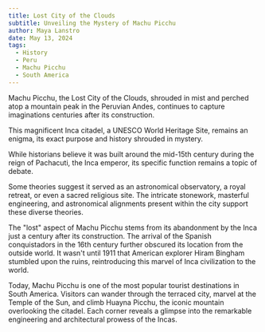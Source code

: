```yaml
---
title: Lost City of the Clouds
subtitle: Unveiling the Mystery of Machu Picchu
author: Maya Lanstro
date: May 13, 2024
tags:
  - History
  - Peru
  - Machu Picchu
  - South America
---
```


Machu Picchu, the Lost City of the Clouds, shrouded in mist and perched atop a mountain peak in the Peruvian Andes, continues to capture imaginations centuries after its construction.

This magnificent Inca citadel, a UNESCO World Heritage Site, remains an enigma, its exact purpose and history shrouded in mystery.

While historians believe it was built around the mid-15th century during the reign of Pachacuti, the Inca emperor, its specific function remains a topic of debate.

Some theories suggest it served as an astronomical observatory, a royal retreat, or even a sacred religious site. The intricate stonework, masterful engineering, and astronomical alignments present within the city support these diverse theories.

The "lost" aspect of Machu Picchu stems from its abandonment by the Inca just a century after its construction. The arrival of the Spanish conquistadors in the 16th century further obscured its location from the outside world. It wasn't until 1911 that American explorer Hiram Bingham stumbled upon the ruins, reintroducing this marvel of Inca civilization to the world.

Today, Machu Picchu is one of the most popular tourist destinations in South America. Visitors can wander through the terraced city, marvel at the Temple of the Sun, and climb Huayna Picchu, the iconic mountain overlooking the citadel. Each corner reveals a glimpse into the remarkable engineering and architectural prowess of the Incas.
